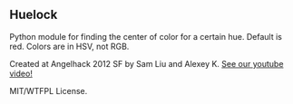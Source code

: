 Huelock
--------
Python module for finding the center of color for a certain hue. Default is red. Colors are in HSV, not RGB.

Created at Angelhack 2012 SF by Sam Liu and Alexey K.
[See our youtube video!](https://www.youtube.com/watch?v=cyniv5fnO4Y&feature=player_embedded)

MIT/WTFPL License.
